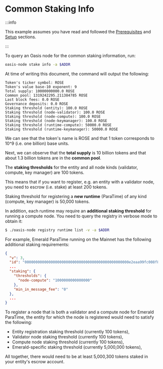 # Common Staking Info

:::info

This example assumes you have read and followed the
[Prerequisites](prerequisites.md) and [Setup](setup.md) sections.

:::

To query an Oasis node for the common staking information, run:

```bash
oasis-node stake info -a $ADDR
```

At time of writing this document, the command will output the following:

```text
Token's ticker symbol: ROSE
Token's value base-10 exponent: 9
Total supply: 10000000000.0 ROSE
Common pool: 1319242295.211384785 ROSE
Last block fees: 0.0 ROSE
Governance deposits: 0.0 ROSE
Staking threshold (entity): 100.0 ROSE
Staking threshold (node-validator): 100.0 ROSE
Staking threshold (node-compute): 100.0 ROSE
Staking threshold (node-keymanager): 100.0 ROSE
Staking threshold (runtime-compute): 50000.0 ROSE
Staking threshold (runtime-keymanager): 50000.0 ROSE
```

We can see that the token's name is ROSE and that 1 token corresponds to 10^9
(i.e. one billion) base units.

Next, we can observe that the **total supply** is 10 billion tokens and that
about 1.3 billion tokens are in the **common pool**.

The **staking thresholds** for the entity and all node kinds (validator,
compute, key manager) are 100 tokens.

This means that if you want to register, e.g. an entity with a validator node,
you need to escrow (i.e. stake) at least 200 tokens.

Staking threshold for registering a **new runtime** (ParaTime) of any kind
(compute, key manager) is 50,000 tokens.

In addition, each runtime may require an **additional staking threshold** for
running a compute node. You need to query the registry in verbose mode to
obtain it:

```bash
$ ./oasis-node registry runtime list -v -a $ADDR
```

For example, Emerald ParaTime running on the Mainnet has the following
additional staking requirements: 

```json
{
  "v": 3,
  "id": "000000000000000000000000000000000000000000000000e2eaa99fc008f87f",
  ...
  "staking": {
    "thresholds": {
      "node-compute": "1000000000000000"
    },
    "min_in_message_fee": "0"
  },
  ...
}
```

To register a node that is both a validator and a compute node for Emerald
ParaTime, the entity for which the node is registered would need to satisfy the following:

* Entity registration staking threshold (currently 100 tokens),
* Validator node staking threshold (currently 100 tokens),
* Compute node staking threshold (currently 100 tokens),
* Emerald-specific staking threshold (currently 5,000,000 tokens),

All together, there would need to be at least 5,000,300 tokens staked in your
entity's escrow account.

